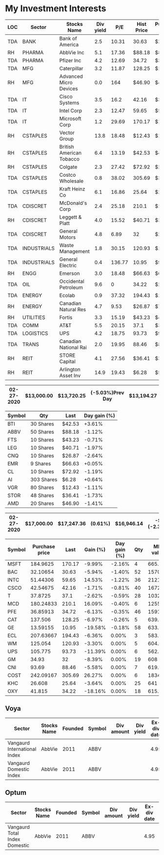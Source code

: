 # My Investment Interests


|LOC	|Sector	|Stocks Name	|Div yield	|P/E	|Hist Price	|Purchase price	|TQty	|On3/12 |
|---|---|---|---|---|---|---|---|---|
|TDA	|BANK	|Bank of America	|2.5	|10.31	|30.63	|$25.44 	|52.0	| 4[48]|
|RH	|PHARMA	|AbbVie Inc	|5.1	|17.36	|$88.18 	|$87.84 	|50	||
|TDA	|PHARMA	|Pfizer Inc	|4.2	|12.69	|34.72	|$34.26 	|46.0	|6[40]|
|TDA	|MFG	|Caterpillar	|3.2	|11.87	|128.25	|$119.00 	|5.0|	16[-11]|
|RH	|MFG	|Advanced Micro Devices	|0.0	|164	|$46.90 	|$47.19 	|20	||
|TDA	|IT	|Cisco Systems	|3.5	|16.2	|42.16	|$38.96 	|40.0	|4[36]|
|TDA	|IT	|Intel Corp	|2.3 |12.47	|59.65	|$54.84 	|36.0	|4[32]|
|TDA	|IT	|Microsoft Corp	|1.2	|29.69	|170.17	|$156.86 	|4.0	|6[-2]|
|RH	|CSTAPLES	|Vector Group	|13.8	|18.48	|$12.43 	|$11.49 	|80	||
|RH	|CSTAPLES	|British American Tobacco	|6.4	|13.19	|$42.53 	|$40.51 	|30	||
|RH	|CSTAPLES	|Colgate	|2.3	|27.42	|$72.92 	|$22.57 	|10	||
|TDA	|CSTAPLES	|Costco Wholesale	|0.8	|38.02	|305.69	|$303.69 	|6.0	|6[0]|
|TDA	|CSTAPLES	|Kraft Heinz Co	|6.1	|16.86	|25.64	|$25.67 	|25.0	|4[21]|
|TDA	|CDISCRET	|McDonald's Corp	|2.4	|25.18	|210.1	|$192.68 	|6.0	|6[0]|
|RH	|CDISCRET	|Leggett & Platt	|4.0	|15.52	|$40.71 	|$37.26 |10	||
|TDA	|CDISCRET	|General Motors	|4.8	|6.89	|32	|$28.67 	|19.0	|4[15]|
|TDA	|INDUSTRIALS	|Waste Management	|1.8	|30.15	|120.93	|$114.00 	|5.0	|6[-1]|
|TDA	|INDUSTRIALS	|General Electric	|	0.4	|136.77	|10.95	|$9.20 	|58.0	|4[54]|
|RH	|ENGG	|Emerson	|3.0	|18.48	|$66.63 	|$62.08 	|9	||
|TDA	|OIL	|Occidental Petroleum	|9.6	|0	|34.22	|$26.67 	|18.0	|16[2]|
|TDA	|ENERGY	|Ecolab	|0.9	|37.32	|194.43	|$190.30 	|3.0	|6[3]|
|RH	|ENERGY	|Canadian Natural Res|4.7	|9.53	|$26.87 	|$71.55 	|10	||
|RH	|UTILITIES	|Fortis	|3.3	|15.19	|$43.23 	|$43.41 	|10	||
|TDA	|COMM	|AT&T	|5.5	|20.15	|37.1	|$36.28 	|28.0	|4[24]|
|TDA	|LOGISTICS	|UPS	|4.2	|18.75	|93.73	|$92.50 |6.0|4[2]	|
|TDA	|TRANS	|Canadian National Rai|2.0	|19.95	|88.46	|$85.05 	|7.0	|4[3]|
|RH	|REIT	|STORE Capital	|4.1	|27.56	|$36.41 	|$31.83 	|48	||
|RH	|REIT	|Arlington Asset Inv	|14.9	|19.43	|$6.28 	|$5.57 	|303	||


|02-27-2020| $13,000.00 | $13,720.25 | (-5.03%)Prev Day |$13,194.27 | -$504.88 (-3.69%) Today|
|---|---|---|---|---|---|

|Symbol	| Qty| Last| Day gain (%)|
|---|---|---|---|
|BTI |30 Shares |$42.53 |+3.61%|
|ABBV |50 Shares |$88.18 |-1.12%|
|FTS |10 Shares |$43.23 |-0.71%|
|LEG |10 Shares |$40.71 |-1.97%|
|CNQ |10 Shares |$26.87 |-2.64%|
|EMR |9 Shares |$66.63 |+0.05%|
|CL |10 Shares |$72.92 |-1.19%|
|AI |303 Shares |$6.28 |+0.64%|
|VGR |80 Shares |$12.43 |-1.11%|
|STOR |48 Shares |$36.41 |-1.73%|
|AMD |20 Shares |$46.90 |-1.41%|


|02-27-2020|$17,000.00 | $17,247.36 |(0.61%)| $16,946.14 | -$407.71 (-2.35%)Today|
|---|---|---|---|---|---|


|Symbol	|Purchase price	|Last|	Gain (%)	|Day gain (%)|Qty	|Mkt value|
|---|---|---|---|---|---|---|
|MSFT	|184.9625	|170.17	|-9.99%	|-2.16%|4	|665.96|
|BAC	|32.10654	|30.63	|-5.94%	|-1.40%|52	|1570.4|
|INTC	|51.44306	|59.65	|14.53%	|-1.22%|36	|2121.12|
|CSCO	|42.54675	|42.16	|-1.71%	|-0.81%|40	|1672.8|
|T	|37.8725	|37.1	|-2.62%	|-0.59%|28	|1032.64|
|MCD	|180.24833	|210.1	|16.09%	|-0.40%|6	|1255.5|
|PFE	|36.85913	|34.72	|-6.13%	|-0.35%|46	|1591.6|
|CAT	|137.506	|128.25	|-6.97%	|-0.26%|5	|639.6|
|GE	|13.59155	|10.95	|-19.58%	|-0.18%|58	|633.94|
|ECL	|207.63667	|194.43	|-6.36%	|0.00%|3	|583.29|
|WM	|125.054	|120.93	|-3.30%	|0.00%|5	|604.65|
|UPS	|105.775	|93.73	|-11.39%	|0.00%|6	|562.38|
|GM	|34.93	|32	|-8.39%	|0.00%|19	|608|
|CNI	|93.69	|88.46	|-5.58%	|0.00%|7	|619.22|
|COST	|242.09167	|305.69	|26.27%|	0.00%|6	|1834.14|
|KHC	|26.608	|25.64	|-3.64%	|0.00%|25	|641|
|OXY	|41.815	|34.22	|-18.16%|0.00%|18	|615.96|

## Voya
| Sector | Stocks Name |  Founded | Symbol  | Div amount|	Div yield|	Ex-div date|	P/E|
|---|---|---|---|---|---|---|---|
| Vangaurd International Index | AbbVie |  2011 |ABBV | | | 4.95 | 17.71 | 
| Vangaurd Domestic Index | AbbVie |  2011 |ABBV | | | 4.95 | 17.71 | 

## Optum
| Sector | Stocks Name |  Founded | Symbol  | Div amount|	Div yield|	Ex-div date|	P/E|
|---|---|---|---|---|---|---|---|
| Vangaurd Total Index Domestic | AbbVie |  2011 |ABBV | | | 4.95 | 17.71 | 


